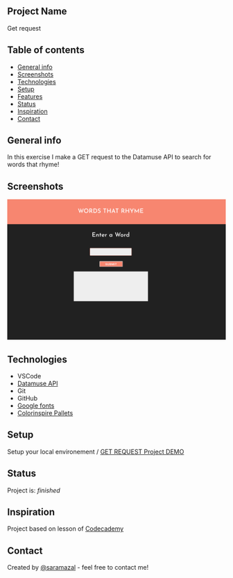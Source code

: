 ## Project Name
Get request

## Table of contents
* [General info](#general-info)
* [Screenshots](#screenshots)
* [Technologies](#technologies)
* [Setup](#setup)
* [Features](#features)
* [Status](#status)
* [Inspiration](#inspiration)
* [Contact](#contact)

## General info
In this exercise I make a GET request to the Datamuse API to search for words that rhyme! 

## Screenshots
![Get-request](https://github.com/saramazal/get-request/blob/main/Get-request.png)

## Technologies
* VSCode
* [Datamuse API](https://www.datamuse.com/api/)
* Git
* GitHub
* [Google fonts](https://fonts.google.com/?category=Sans+Serif,Display,Monospace&preview.text=Word%20Smith&preview.text_type=custom)
* [Colorinspire Pallets](https://colorinspire.webflow.io/)

## Setup
Setup your local environement /   [GET REQUEST Project DEMO](https://saramazal.github.io/get-request/)


## Status
Project is:  _finished_

## Inspiration
Project based on lesson of [Codecademy](https://www.codecademy.com/profiles/saramazal)

## Contact
Created by [@saramazal](https://github.com/saramazal/) - feel free to contact me!
